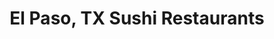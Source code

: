 ---
layout: city
title: El Paso, TX Sushi Restaurants
permalink: /texas/el-paso/
stateAbbr: TX
stateName: Texas
cityName: El Paso
---